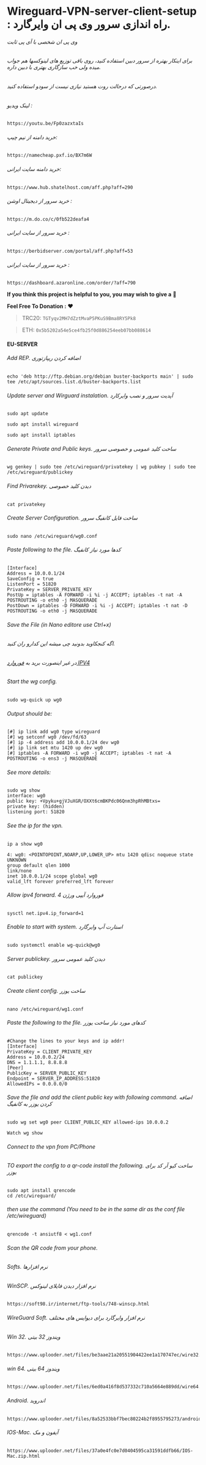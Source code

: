 # Wireguard-VPN-server-client-setup : راه اندازی سرور وی پی ان وایرگارد.

###### وی پی ان شخصی با آی پی ثابت
###### برای اینکار بهتره از سرور دبین استفاده کنید، روی باقی توزیع های لینوکسها هم جواب میده ولی خب سازگاری بهتری با دبین داره.
###### درصورتی که درحالت روت هستید نیازی نیست از سودو استفاده کنید.

###### لینک ویدیو :
```
https://youtu.be/Fp0zazxtaIs
```

###### خرید دامنه از نیم چیپ: 
```
https://namecheap.pxf.io/BX7m6W
```
###### خرید دامنه سایت ایرانی: 
```
https://www.hub.shatelhost.com/aff.php?aff=290
```
###### خرید سرور از دیجیتال اوشن : 
```
https://m.do.co/c/0fb522deafa4
```
###### خرید سرور از سایت ایرانی : 
```
https://berbidserver.com/portal/aff.php?aff=53
```
###### خرید سرور از سایت ایرانی : 
```
https://dashboard.azaronline.com/order/?aff=790
```

**If you think this project is helpful to you, you may wish to give a** 🌟

**Feel Free To Donation :** ❤️

>TRC20: ```TGTyqv2MH7dZztMvaP5PKuS9Bma8RY5Pk8```

>ETH: ```0x5b5202a54e5ce4fb25f0d886254eeb07bb088614```

#### EU-SERVER

###### Add REP. اضافه کردن ریپازتوری
```
echo 'deb http://ftp.debian.org/debian buster-backports main' | sudo tee /etc/apt/sources.list.d/buster-backports.list
```

###### Update server and Wirguard instalation. آپدیت سرور و نصب وایرکارد
```
sudo apt update
```
```
sudo apt install wireguard
```
```
sudo apt install iptables
```

###### Generate Private and Public keys. ساخت کلید عمومی و خصوصی سرور
```
wg genkey | sudo tee /etc/wireguard/privatekey | wg pubkey | sudo tee /etc/wireguard/publickey
```
###### Find Privarekey. دیدن کلید خصوصی
```
cat privatekey
```

###### Create Server Configuration. ساخت فایل کانفیگ سرور
```
sudo nano /etc/wireguard/wg0.conf
```
###### Paste following to the file. کدها مورد نیاز کانفیگ
```
[Interface]
Address = 10.0.0.1/24
SaveConfig = true
ListenPort = 51820
PrivateKey = SERVER_PRIVATE_KEY
PostUp = iptables -A FORWARD -i %i -j ACCEPT; iptables -t nat -A POSTROUTING -o eth0 -j MASQUERADE
PostDown = iptables -D FORWARD -i %i -j ACCEPT; iptables -t nat -D POSTROUTING -o eth0 -j MASQUERADE
```
###### Save the File (in Nano editore use Ctrl+x)
###### اگه کنجکاوید بدونید چی میشه این کدارو ران کنید. 
###### در غیر اینصورت برید به [فوروارد IPV4](https://github.com/pouramin/Wireguard-VPN-server-client-setup/new/main?readme=1#allow-ipv4-forward-%D9%81%D9%88%D8%B1%D9%88%D8%A7%D8%B1%D8%AF-%D8%A2%DB%8C%D9%BE%DB%8C-%D9%88%D8%B1%DA%98%D9%86-4)
###### Start the wg config.
```
sudo wg-quick up wg0
```
###### Output should be:
```
[#] ip link add wg0 type wireguard
[#] wg setconf wg0 /dev/fd/63
[#] ip -4 address add 10.0.0.1/24 dev wg0
[#] ip link set mtu 1420 up dev wg0
[#] iptables -A FORWARD -i wg0 -j ACCEPT; iptables -t nat -A POSTROUTING -o ens3 -j MASQUERADE
```
###### See more details:
```
sudo wg show
interface: wg0
public key: +Vpyku+gjVJuXGR/OXXt6cmBKPdc06Qnm3hpRhMBtxs=
private key: (hidden)
listening port: 51820
```

###### See the ip for the vpn.
```
ip a show wg0
```
```
4: wg0: <POINTOPOINT,NOARP,UP,LOWER_UP> mtu 1420 qdisc noqueue state UNKNOWN
group default qlen 1000
link/none
inet 10.0.0.1/24 scope global wg0
valid_lft forever preferred_lft forever
```

###### Allow ipv4 forward. فوروارد آیپی ورژن 4
```
sysctl net.ipv4.ip_forward=1
```

###### Enable to start with system. استارت آپ وایرگارد
```
sudo systemctl enable wg-quick@wg0
```

###### Server publickey. دیدن کلید عمومی سرور
```
cat publickey
```

###### Create client config. ساخت یوزر
```
nano /etc/wireguard/wg1.conf
```

###### Paste the following to the file. کدهای مورد نیاز ساخت یوزر
```
#Change the lines to your keys and ip addr!
[Interface]
PrivateKey = CLIENT_PRIVATE_KEY
Address = 10.0.0.2/24
DNS = 1.1.1.1, 8.8.8.8
[Peer]
PublicKey = SERVER_PUBLIC_KEY
Endpoint = SERVER_IP_ADDRESS:51820
AllowedIPs = 0.0.0.0/0
```

###### Save the file and add the client public key with following command. اضافه کردن یوزر به کانفیگ
```
sudo wg set wg0 peer CLIENT_PUBLIC_KEY allowed-ips 10.0.0.2
```
```
Watch wg show
```

###### Connect to the vpn from PC/Phone

###### TO export the config to a qr-code install the following. ساخت کیو آر کد برای یوزر

```
sudo apt install qrencode
cd /etc/wireguard/
```
###### then use the command (You need to be in the same dir as the conf file /etc/wireguard)
```
qrencode -t ansiutf8 < wg1.conf
```

###### Scan the QR code from your phone.


###### Softs. نرم افزارها 


###### WinSCP. نرم افزار دیدن فایلای لینوکس
```
https://soft98.ir/internet/ftp-tools/748-winscp.html
```

###### WireGuard Soft. نرم افزار وایرگارد برای دیوایس های مختلف

###### Win 32. ویندوز 32 بیتی
```
https://www.uplooder.net/files/be3aae21a20551904422ee1a170747ec/wire32.zip.html
```

###### win 64. ویندوز 64 بیتی
```
https://www.uplooder.net/files/6ed0a416f8d537332c710a5664e889dd/wire64.zip.html
```

###### Android. اندروید
```
https://www.uplooder.net/files/8a52533bbf7bec80224b2f8955795273/android.zip.html
```

###### IOS-Mac. آیفون و مک
```
https://www.uplooder.net/files/37a0e4fc0e7d0404595ca31591ddfb66/IOS-Mac.zip.html
```
